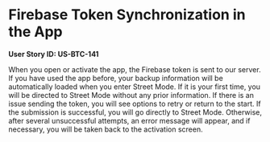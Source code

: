 # Firebase Token Synchronization in the App

**User Story ID: US-BTC-141**

When you open or activate the app, the Firebase token is sent to our server. If you have used the app before, your backup information will be automatically loaded when you enter Street Mode. If it is your first time, you will be directed to Street Mode without any prior information. If there is an issue sending the token, you will see options to retry or return to the start. If the submission is successful, you will go directly to Street Mode. Otherwise, after several unsuccessful attempts, an error message will appear, and if necessary, you will be taken back to the activation screen.